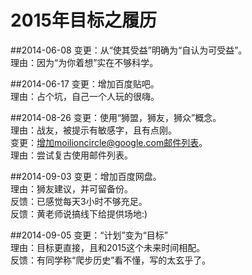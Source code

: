 # 2015年目标之履历

##2014-06-08
变更：从“使其受益”明确为“自认为可受益”。  
理由：因为“为你着想”实在不够科学。   

##2014-06-17
变更：增加百度贴吧。  
理由：占个坑，自己一个人玩的很嗨。  

##2014-08-26
变更：使用“狮盟，狮友，狮众”概念。  
理由：战友，被提示有敏感字，且有点刚。  
变更：增加moilioncircle@google.com邮件列表。  
理由：尝试复古使用邮件列表。  

##2014-09-03
变更：增加百度网盘。  
理由：狮友建议，并可留备份。  
反馈：已感觉每天3小时不够充足。  
反馈：黄老师说搞线下给提供场地:)  

##2014-09-05
变更：“计划”变为“目标”  
理由：目标更直接，且和2015这个未来时间相配。  
反馈：有同学称“爬步历史”看不懂，写的太玄乎了。  